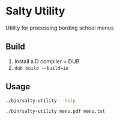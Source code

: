 # Salty Utility

Utility for processing bording school menus


## Build

1. Install a D compiler + DUB
2. `dub build --build=io`


## Usage

```sh
./bin/salty-utility --help

./bin/salty-utility menu.pdf menu.txt
```
